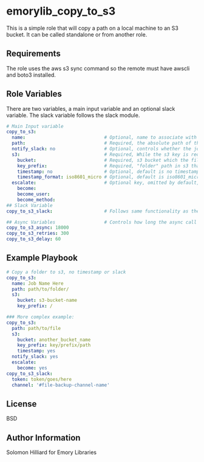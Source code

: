 emorylib_copy_to_s3
=========

This is a simple role that will copy a path on a local machine to an S3 bucket. It can be called standalone or from another role.

Requirements
------------

The role uses the aws s3 sync command so the remote must have awscli and boto3 installed.

Role Variables
--------------

There are two variables, a main input variable and an optional slack variable. The slack variable follows the slack module.

```yaml
# Main Input variable
copy_to_s3:
  name:                             # Optional, name to associate with the copy job used in reporting
  path:                             # Required, the absolute path of the file or folder to be copied to S3.
  notify_slack: no                  # Optional, controls whether the job will output it's report to slack, default is false
  s3:                               # Required, While the s3 key is required it does have optional sub-keys.
    bucket:                         # Required, s3 bucket which the files or folder will be copied into
    key_prefix:                     # Required, "folder" path in s3 that the files/folder will be copied into
    timestamp: no                   # Optional, default is no timestamp, if changed to yes the timestamp will be appended to the end of the key prefix
    timestamp_format: iso8601_micro # Optional, default is iso8601_micro
  escalate:                         # Optional key, omitted by default, the sub-keys follow the same functionality as standard Ansible
    become:
    become_user:
    become_method:
## Slack Variable
copy_to_s3_slack:                   # Follows same functionality as the Slack module in standard Ansible.

## Async Variables                  # Controls how long the async call will last during the upload
copy_to_s3_async: 18000
copy_to_s3_retries: 300
copy_to_s3_delay: 60
```

Example Playbook
----------------

```yaml
# Copy a folder to s3, no timestamp or slack
copy_to_s3:
  name: Job Name Here
  path: path/to/folder/
  s3:
    bucket: s3-bucket-name
    key_prefix: /

### More complex example:
copy_to_s3:
  path: path/to/file
  s3:
    bucket: another_bucket_name
    key_prefix: key/prefix/path
    timestamp: yes
  notify_slack: yes
  escalate:
    become: yes
copy_to_s3_slack:
  token: token/goes/here
  channel: '#file-backup-channel-name'
```

License
-------

BSD

Author Information
------------------

Solomon Hilliard for Emory Libraries